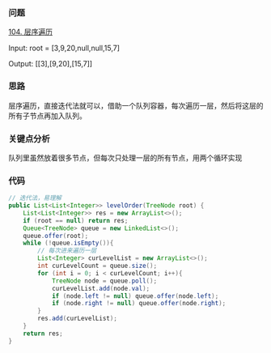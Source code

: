 ### 问题
[104. 层序遍历](https://leetcode.com/problems/binary-tree-level-order-traversal/)

Input: root = [3,9,20,null,null,15,7]

Output: [[3],[9,20],[15,7]]
### 思路
层序遍历，直接迭代法就可以，借助一个队列容器，每次遍历一层，然后将这层的所有子节点再加入队列。
### 关键点分析
队列里虽然放着很多节点，但每次只处理一层的所有节点，用两个循环实现
### 代码
```java
// 迭代法，易理解
public List<List<Integer>> levelOrder(TreeNode root) {
	List<List<Integer>> res = new ArrayList<>();
	if (root == null) return res;
	Queue<TreeNode> queue = new LinkedList<>();
	queue.offer(root);
	while (!queue.isEmpty()){
		// 每次进来遍历一层
		List<Integer> curLevelList = new ArrayList<>();
		int curLevelCount = queue.size();
		for (int i = 0; i < curLevelCount; i++){
			TreeNode node = queue.poll();
			curLevelList.add(node.val);
			if (node.left != null) queue.offer(node.left);
			if (node.right != null) queue.offer(node.right);
		}
		res.add(curLevelList);
	}
	return res;
}
```
